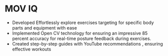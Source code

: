 # MOV IQ
- Developed Effortlessly explore exercises targeting for specific body parts and equipment with
ease
- Implemented Open CV technology for ensuring an impressive 85 percent accuracy for real-time
posture feedback during exercises.
- Created step-by-step guides with YouTube recommendations , ensuring effective workouts
